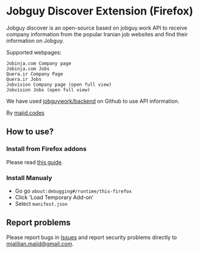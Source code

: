 # Jobguy Discover Extension (Firefox)
Jobguy discover is an open-source based on jobguy.work API to receive company information from the popular Iranian job websites and find their information on Jobguy.

Supported webpages:

    Jobinja.com Company page
    Jobinja.com Jobs
    Quera.ir Company Page
    Quera.ir Jobs
    Jobvision Company page (open full view)
    Jobvision Jobs (open full view)


We have used [jobguywork/backend](https://github.com/jobguywork/backend/) on Github to use API information.

By [majid.codes](https://majid.codes)

## How to use?
### Install from Firefox addons
Please read [this guide](https://majid.codes/jobguy-extension/).
### Install Manualy
* Go go `about:debugging#/runtime/this-firefox`
* Click 'Load Temporary Add-on'
* Select `manifest.json`

## Report problems
Please report bugs in [Issues](https://github.com/MajideND/jobguy-firefox-extension/issues) and report security problems directly to mjalilian.majid@gmail.com.
